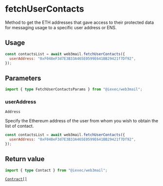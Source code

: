 # fetchUserContacts

Method to get the ETH addresses that gave access to their protected data for messaging usage to a specific user address or ENS.

## Usage

```js
const contactsList = await web3mail.fetchUserContacts({
  userAddress: "0xF048eF3d7E3B33A465E0599E641BB29421f7Df92",
});
```

## Parameters

```ts
import { type FetchUserContactsParams } from "@iexec/web3mail";
```

### userAddress

`Address`

Specify the Ethereum address of the user from whom you wish to obtain the list of contact.

```js
const contactsList = await web3mail.fetchUserContacts({
  userAddress: "0xF048eF3d7E3B33A465E0599E641BB29421f7Df92",
});
```

## Return value

```ts
import { type Contact } from "@iexec/web3mail";
```

[`Contract[]`](../types.md#contact)
